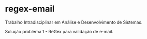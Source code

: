 # regex-email
Trabalho Intradisciplinar em Análise e Desenvolvimento de Sistemas.

Solução problema 1 - ReGex para validação de e-mail.
